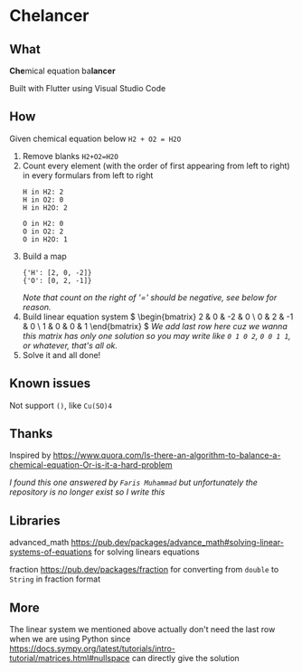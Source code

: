 # Chelancer

## What

**Che**mical equation ba**lancer**

Built with Flutter using Visual Studio Code

## How

Given chemical equation below
`H2 + O2 = H2O`

1. Remove blanks
   `H2+O2=H2O`
2. Count every element (with the order of first appearing from left to right) in every formulars from left to right
   ```
   H in H2: 2
   H in O2: 0
   H in H2O: 2
   
   O in H2: 0
   O in O2: 2
   O in H2O: 1
   ```
3. Build a map
   ```
   {'H': [2, 0, -2]}
   {'O': [0, 2, -1]}
   ```
   *Note that count on the right of '=' should be negative, see below for reason.*
4. Build linear equation system
   $
   \begin{bmatrix}
   2 & 0 & -2 & 0 \\
   0 & 2 & -1 & 0 \\
   1 & 0 & 0 & 1
   \end{bmatrix}
   $
   *We add last row here cuz we wanna this matrix has only one solution so you may write like `0 1 0 2`, `0 0 1 1`, or whatever, that's all ok.*
5. Solve it and all done!

## Known issues

Not support `()`, like `Cu(SO)4`

## Thanks

Inspired by https://www.quora.com/Is-there-an-algorithm-to-balance-a-chemical-equation-Or-is-it-a-hard-problem

*I found this one answered by `Faris Muhammad` but unfortunately the repository is no longer exist so I write this*

## Libraries

advanced_math https://pub.dev/packages/advance_math#solving-linear-systems-of-equations for solving linears equations

fraction https://pub.dev/packages/fraction for converting from `double` to `String` in fraction format

## More

The linear system we mentioned above actually don't need the last row when we are using Python since https://docs.sympy.org/latest/tutorials/intro-tutorial/matrices.html#nullspace can directly give the solution